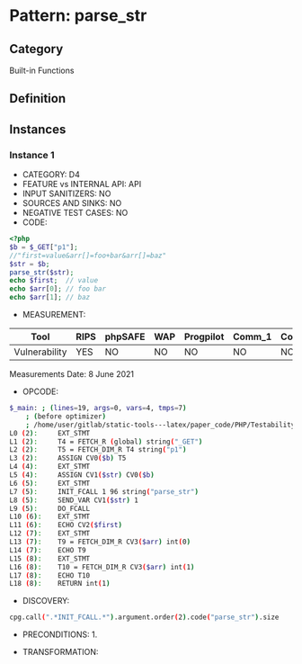 # Pattern: parse_str 

## Category

Built-in Functions

## Definition

## Instances

### Instance 1

- CATEGORY: D4
- FEATURE vs INTERNAL API: API
- INPUT SANITIZERS:  NO
- SOURCES AND SINKS: NO 
- NEGATIVE TEST CASES: NO
- CODE:

```php
<?php
$b = $_GET["p1"];
//"first=value&arr[]=foo+bar&arr[]=baz"
$str = $b;
parse_str($str);
echo $first;  // value
echo $arr[0]; // foo bar
echo $arr[1]; // baz
```

- MEASUREMENT:

| Tool          | RIPS | phpSAFE | WAP  | Progpilot | Comm_1 | Comm_2 | Correct |
| ------------- | ---- | ------- | ---- | --------- | ------- | --------- | ------- |
| Vulnerability | YES  | NO      | NO   | NO        | NO      | NO        | YES     |
Measurements Date: 8 June 2021

- OPCODE:

```bash
$_main: ; (lines=19, args=0, vars=4, tmps=7)
    ; (before optimizer)
    ; /home/user/gitlab/static-tools---latex/paper_code/PHP/Testability_Patterns/44_parse_str_function/first_ex/first_ex.php:1-8
L0 (2):     EXT_STMT
L1 (2):     T4 = FETCH_R (global) string("_GET")
L2 (2):     T5 = FETCH_DIM_R T4 string("p1")
L3 (2):     ASSIGN CV0($b) T5
L4 (4):     EXT_STMT
L5 (4):     ASSIGN CV1($str) CV0($b)
L6 (5):     EXT_STMT
L7 (5):     INIT_FCALL 1 96 string("parse_str")
L8 (5):     SEND_VAR CV1($str) 1
L9 (5):     DO_FCALL
L10 (6):    EXT_STMT
L11 (6):    ECHO CV2($first)
L12 (7):    EXT_STMT
L13 (7):    T9 = FETCH_DIM_R CV3($arr) int(0)
L14 (7):    ECHO T9
L15 (8):    EXT_STMT
L16 (8):    T10 = FETCH_DIM_R CV3($arr) int(1)
L17 (8):    ECHO T10
L18 (8):    RETURN int(1)
```

- DISCOVERY:

```bash
cpg.call(".*INIT_FCALL.*").argument.order(2).code("parse_str").size
```

- PRECONDITIONS:
   1.

- TRANSFORMATION: 

```

```

